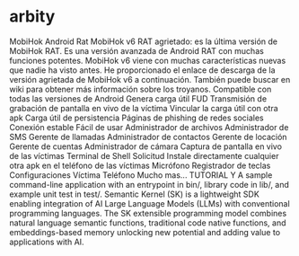 # arbity
MobiHok Android Rat MobiHok v6 RAT agrietado: es la última versión de MobiHok RAT. Es una versión avanzada de Android RAT con muchas funciones potentes. MobiHok v6 viene con muchas características nuevas que nadie ha visto antes. He proporcionado el enlace de descarga de la versión agrietada de MobiHok v6 a continuación. También puede buscar en wiki para obtener más información sobre los troyanos. Compatible con todas las versiones de Android Genera carga útil FUD Transmisión de grabación de pantalla en vivo de la víctima Vincular la carga útil con otra apk Carga útil de persistencia Páginas de phishing de redes sociales Conexión estable Fácil de usar Administrador de archivos Administrador de SMS Gerente de llamadas Administrador de contactos Gerente de locación Gerente de cuentas Administrador de cámara Captura de pantalla en vivo de las víctimas Terminal de Shell Solicitud Instale directamente cualquier otra apk en el teléfono de las víctimas Micrófono Registrador de teclas Configuraciones Víctima Teléfono Mucho mas... TUTORIAL Y
A sample command-line application with an entrypoint in bin/, library code in lib/, and example unit test in test/.
Semantic Kernel (SK) is a lightweight SDK enabling integration of AI Large Language Models (LLMs) with conventional programming languages. The SK extensible programming model combines natural language semantic functions, traditional code native functions, and embeddings-based memory unlocking new potential and adding value to applications with AI.
